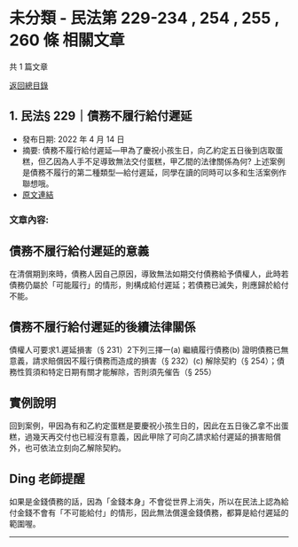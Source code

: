 # 未分類 - 民法第 229-234 , 254 , 255 , 260 條 相關文章

共 1 篇文章

[返回總目錄](00_總目錄.md)

## 1. 民法§ 229｜債務不履行給付遲延

- 發布日期: 2022 年 4 月 14 日
- 摘要: 債務不履行給付遲延—甲為了慶祝小孩生日，向乙約定五日後到店取蛋糕，但乙因為人手不足導致無法交付蛋糕，甲乙間的法律關係為何?
上述案例是債務不履行的第二種類型—給付遲延，同學在讀的同時可以多和生活案例作聯想哦。
- [原文連結](https://www.jasper-realestate.com/%e6%b0%91%e6%b3%95-229-234-254255260%e5%82%b5%e5%8b%99%e4%b8%8d%e5%b1%a5%e8%a1%8c%e7%b5%a6%e4%bb%98%e9%81%b2%e5%bb%b6/)

### 文章內容:

## 債務不履行給付遲延的意義

在清償期到來時，債務人因自己原因，導致無法如期交付債務給予債權人，此時若債務仍屬於「可能履行」的情形，則構成給付遲延；若債務已滅失，則應歸於給付不能。

## 債務不履行給付遲延的後續法律關係

債權人可要求1.遲延損害（§ 231）2下列三擇一(a) 繼續履行債務(b) 證明債務已無意義，請求賠償因不履行債務而造成的損害（§ 232）(c) 解除契約（§ 254）；債務性質須和特定日期有關才能解除，否則須先催告（§ 255）

## 實例說明

回到案例，甲因為有和乙約定蛋糕是要慶祝小孩生日的，因此在五日後乙拿不出蛋糕，過幾天再交付也已經沒有意義，因此甲除了可向乙請求給付遲延的損害賠償外，也可依法立刻向乙解除契約。

## Ding 老師提醒

如果是金錢債務的話，因為「金錢本身」不會從世界上消失，所以在民法上認為給付金錢不會有「不可能給付」的情形，因此無法償還金錢債務，都算是給付遲延的範圍喔。

---

